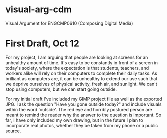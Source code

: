 # visual-arg-cdm
Visual Argument for ENGCMP0610 (Composing Digital Media)

<h1>First Draft, Oct 12</h1>
<p>For my project, I am arguing that people are looking at screens for an unhealthy amount of time. It's easy to be constantly in front of a screen in today's society, where the expectation is that students, teachers, and workers alike will rely on their computers to complete their daily tasks. As brilliant as computers are, it can be unhealthy to extend our use such that we deprive ourselves of physical activity, fresh air, and sunlight. We can't stop using computers, but we can start going outside. </p>

<p>For my initial draft I've included my GIMP project file as well as the exported JPG. I ask the question "Have you gone outside today?" and include visuals within the word 'outside'. The red eye and horribly postured person are meant to remind the reader why the answer to the question is important. So far, I have only included my own drawing, but in the future I plan to incorporate real photos, whether they be taken from my phone or a public source.</p>
